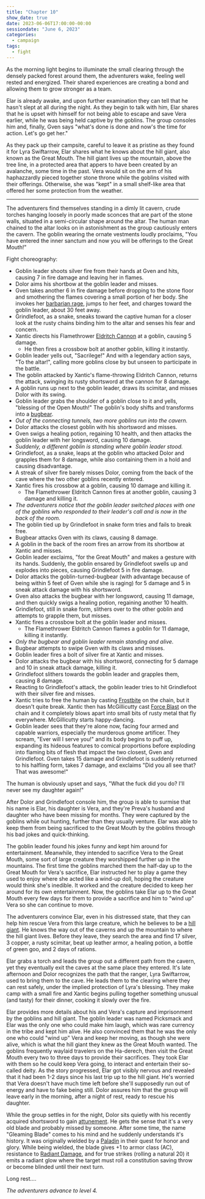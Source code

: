 ```yaml
---
title: "Chapter 10"
show_date: true
date: 2023-06-06T17:00:00-00:00
sessiondate: "June 6, 2023"
categories:
  - campaign
tags:
  - fight
---
```


As the morning light begins to illuminate the small clearing through the densely packed
forest around them, the adventurers wake, feeling well rested and energized. Their
shared experiences are creating a bond and allowing them to grow stronger as a team.

Elar is already awake, and upon further examination they can tell that he hasn't slept
at all during the night. As they begin to talk with him, Elar shares that he is upset
with himself for not being able to escape and save Vera earlier, while he was being held
captive by the goblins. The group consoles him and, finally, Gven says "what's done is
done and now's the time for action. Let's go get her."

As they pack up their campsite, careful to leave it as pristine as they found it for
Lyra Swiftarrow, Elar shares what he knows about the hill giant, also known as the Great
Mouth. The hill giant lives up the mountain, above the tree line, in a protected area
that appers to have been created by an avalanche, some time in the past. Vera would
sit on the arm of his haphazzardly pieced together stone throne while the goblins visited
with their offerings. Otherwise, she was "kept" in a small shelf-like area that offered
her some protection from the weather.




-----------------------------


The adventurers find themselves standing in a dimly lit cavern, crude torches hanging loosely
in poorly made sconces that are part of the stone walls, situated in a semi-circular shape
around the altar. The human man chained to the altar looks on in astonishment as the group
cautiously enters the cavern. The goblin wearing the ornate vestments loudly proclaims, "You
have entered the inner sanctum and now you will be offerings to the Great Mouth!"

Fight choreography:

*   Goblin leader shoots silver fire from their hands at Gven and hits, causing 7 in fire
    damage and leaving her in flames.
*   Dolor aims his shortbow at the goblin leader and misses.
*   Gven takes another 6 in fire damage before dropping to the stone floor and smothering
    the flames covering a small portion of her body. She invokes her
    [barbarian rage](https://www.thegamer.com/dungeons-dragons-dnd-barbarian-rage-explained-guide/),
    jumps to her feet, and charges toward the goblin leader, about 30 feet away.
*   Grindlefoot, as a snake, sneaks toward the captive human for a closer look at the rusty
    chains binding him to the altar and senses his fear and concern.
*   Xantic directs his Flamethrower [Eldritch Cannon](http://dnd5e.wikidot.com/artificer:artillerist#toc2)
    at a goblin, causing 5 damage.
    *   He then fires a crossbow bolt at another goblin, killing it instantly.
*   Goblin leader yells out, "Sacrilege!" And with a legendary action says, "To the altar!",
    calling more goblins close by but unseen to participate in the battle.
*   The goblin attacked by Xantic's flame-throwing Eldritch Cannon, returns the attack, swinging
    its rusty shortsword at the cannon for 8 damage.
*   A goblin runs up next to the goblin leader, draws its scimitar, and misses Dolor with its swing.
*   Goblin leader grabs the shoulder of a goblin close to it and yells, "blessing of the Open Mouth!"
    The goblin's body shifts and transforms into a [bugbear](https://www.dndbeyond.com/monsters/16817-bugbear).
*   _Out of the connecting tunnels, two more goblins run into the cavern._
*   Dolor attacks the closest goblin with his shortsword and misses.
*   Gven swigs a healing potion, regaining 10 health, and then attacks the goblin leader
    with her longsword, causing 10 damage.
*   _Suddenly, a different goblin is standing where goblin leader stood._
*   Grindlefoot, as a snake, leaps at the goblin who attacked Dolor and grapples them for
    8 damage, while also containing them in a hold and causing disadvantage.
*   A streak of silver fire barely misses Dolor, coming from the back of the cave where the
    two other goblins recently entered.
*   Xantic fires his crossbow at a goblin, causing 10 damage and killing it.
    *   The Flamethrower Eldritch Cannon fires at another goblin, causing 3 damage and killing it.
*   _The adventurers notice that the goblin leader switched places with one of the goblins
    who responded to their leader's call and is now in the back of the room._
*   The goblin tied up by Grindlefoot in snake form tries and fails to break free.
*   Bugbear attacks Gven with its claws, causing 8 damage.
*   A goblin in the back of the room fires an arrow from its shortbow at Xantic and misses.
*   Goblin leader exclaims, "for the Great Mouth" and makes a gesture with its hands. Suddenly,
    the goblin ensared by Grindlefoot swells up and explodes into pieces, causing Grindlefoot
    5 in fire damage.
*   Dolor attacks the goblin-turned-bugbear (with advantage because of being within 5 feet of
    Gven while she is raging) for 5 damage and 5 in sneak attack damage with his shortsword.
*   Gven also attacks the bugbear with her longsword, causing 11 damage, and then quickly swigs
    a healing potion, regaining another 10 health.
*   Grindlefoot, still in snake form, slithers over to the other goblin and attempts to grapple
    them, but misses.
*   Xantic fires a crossbow bolt at the goblin leader and misses.
    *   The Flamethrower Eldritch Cannon flames a goblin for 11 damage, killing it instantly.
*   _Only the bugbear and goblin leader remain standing and alive._
*   Bugbear attempts to swipe Gven with its claws and misses.
*   Goblin leader fires a bolt of silver fire at Xantic and misses.
*   Dolor attacks the bugbear with his shortsword, connecting for 5 damage and 10 in sneak
    attack damage, killing it.
*   Grindlefoot slithers towards the goblin leader and grapples them, causing 8 damage.
*   Reacting to Grindlefoot's attack, the goblin leader tries to hit Grindlefoot with their
    silver fire and misses.
*   Xantic tries to free the human by casting [Frostbite](https://www.dndbeyond.com/spells/frostbite)
    on the chain, but it doesn't quite break. Xantic then has McGillicutty cast
    [Force Blast](https://www.5esrd.com/spellcasting/3pp-spells/spells-onyx-path-publishing/force-blast/)
    on the chain and it completely blows apart into small bits of rusty metal that fly everywhere.
    McGillicutty starts happy-dancing.
*   Goblin leader sees that they're alone now, facing four armed and capable warriors, especially
    the murderous gnome artificer. They scream, "Ever will I serve you!" and its body begins to puff up,
    expanding its hideous features to comical proportions before exploding into flaming bits of
    flesh that impact the two closest, Gven and Grindlefoot. Gven takes 15 damage and Grindlefoot
    is suddenly returned to his halfling form, takes 7 damage, and exclaims "Did you all see that?
    That was awesome!"

The human is obviously upset and says, "What the fuck did you do? I'll never see my daughter again!" 

After Dolor and Grindlefoot console him, the group is able to surmise that his name is Elar, his
daughter is Vera, and they're Preva's husband and daughter who have been missing for months. They
were captured by the goblins while out hunting, further than they usually venture. Elar was able
to keep them from being sacrificed to the Great Mouth by the goblins through his bad jokes and
quick-thinking.

The goblin leader found his jokes funny and kept him around for entertainment.
Meanwhile, they intended to sacrifice Vera to the Great Mouth, some sort of large creature they worshipped
further up in the mountains. The first time the goblins marched them the half-day up to the Great Mouth for
Vera's sacrifice, Elar instructed her to play a game they used to enjoy where she acted like a
wind-up doll, hoping the creature would think she's inedible. It worked and the creature decided
to keep her around for its own entertainment. Now, the goblins take Elar up to the Great Mouth
every few days for them to provide a sacrifice and him to "wind up" Vera so she can continue to move.

The adventurers convince Elar, even in his distressed state, that they can help him rescue Vera
from this large creature, which he believes to be a [hill giant](https://www.dndbeyond.com/monsters/16923-hill-giant).
He knows the way out of the caverns and up the mountain to where the hill giant lives.
Before they leave, they search the area and find 17 silver, 3 copper, a rusty scimitar, beat up
leather armor, a healing potion, a bottle of green goo, and 2 days of rations.

Elar grabs a torch and leads the group out a different path from the cavern, yet they eventually
exit the caves at the same place they entered. It's late afternoon and Dolor recognizes
the path that the ranger, Lyra Swiftarrow, used to bring them to the cave. He leads them to
the clearing where they can rest safely, under the implied protection of Lyra's blessing.
They make camp with a small fire and Xantic begins pulling together something unusual
(and tasty) for their dinner, cooking it slowly over the fire.

Elar provides more details about his and Vera's capture and imprisonment by the goblins and hill
giant. The goblin leader was named Picksmack and Elar was the only one who could make him laugh,
which was rare currency in the tribe and kept him alive. He also convinced them that he was the
only one who could "wind up" Vera and keep her moving, as though she were alive, which is what
the hill giant they knew as the Great Mouth wanted. The goblins frequently waylaid travelers on
the Ha-derech, then visit the Great Mouth every two to three days to provide their sacrifices.
They took Elar with them so he could keep Vera going, to interact and entertain their so-called
deity. As the story progressed, Elar got visibly nervous and revealed that it had been 1-2 days
since his last trip up to the hill giant. He's worried that Vera doesn't have much time left
before she'll supposedly run out of energy and have to fake being still. Dolor assures him that
the group will leave early in the morning, after a night of rest, ready to rescue his daughter.

While the group settles in for the night, Dolor sits quietly with his recently acquired
shortsword to gain [attunement](https://www.dndbeyond.com/sources/basic-rules/magic-items#Attunement).
He gets the sense that it's a very old blade and probably missed by someone. After some time,
the name "Gleaming Blade" comes to his mind and he suddenly understands it's history. It was
originally wielded by a [Paladin](https://www.dndbeyond.com/classes/paladin) in their quest
for honor and glory. While being wielded, the blade gives +1 to armor class (AC), resistance
to [Radiant Damage](https://nerdnightnews.com/radiant-damage-5e/), and for true strikes
(rolling a natural 20) it emits a radiant glow where the target must roll a constitution
saving throw or become blinded until their next turn.

Long rest….
   
_The adventurers advance to level 4._

